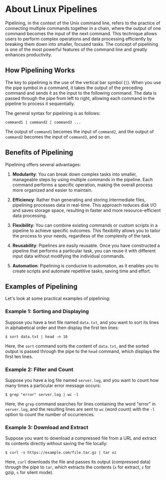 # About Linux Pipelines
Pipelining, in the context of the Unix command line, refers to the practice of connecting multiple commands together in a chain, where the output of one command becomes the input of the next command. This technique allows users to perform complex operations and data processing efficiently by breaking them down into smaller, focused tasks. The concept of pipelining is one of the most powerful features of the command line and greatly enhances productivity.

## How Pipelining Works

The key to pipelining is the use of the vertical bar symbol (`|`). When you use the pipe symbol in a command, it takes the output of the preceding command and sends it as the input to the following command. The data is passed through the pipe from left to right, allowing each command in the pipeline to process it sequentially.

The general syntax for pipelining is as follows:

```
command1 | command2 | command3 ...
```

The output of `command1` becomes the input of `command2`, and the output of `command2` becomes the input of `command3`, and so on.

## Benefits of Pipelining

Pipelining offers several advantages:

1. **Modularity**: You can break down complex tasks into smaller, manageable steps by using multiple commands in the pipeline. Each command performs a specific operation, making the overall process more organized and easier to maintain.

2. **Efficiency**: Rather than generating and storing intermediate files, pipelining processes data in real-time. This approach reduces disk I/O and saves storage space, resulting in faster and more resource-efficient data processing.

3. **Flexibility**: You can combine existing commands or custom scripts in a pipeline to achieve specific outcomes. This flexibility allows you to tailor the process to your needs, regardless of the complexity of the task.

4. **Reusability**: Pipelines are easily reusable. Once you have constructed a pipeline that performs a particular task, you can reuse it with different input data without modifying the individual commands.

5. **Automation**: Pipelining is conducive to automation, as it enables you to create scripts and automate repetitive tasks, saving time and effort.

## Examples of Pipelining

Let's look at some practical examples of pipelining:

### Example 1: Sorting and Displaying

Suppose you have a text file named `data.txt`, and you want to sort its lines in alphabetical order and then display the first ten lines:

```
$ sort data.txt | head -n 10
```

Here, the `sort` command sorts the content of `data.txt`, and the sorted output is passed through the pipe to the `head` command, which displays the first ten lines.

### Example 2: Filter and Count

Suppose you have a log file named `server.log`, and you want to count how many times a particular error message occurs:

```
$ grep "error" server.log | wc -l
```

Here, the `grep` command searches for lines containing the word "error" in `server.log`, and the resulting lines are sent to `wc` (word count) with the `-l` option to count the number of occurrences.

### Example 3: Download and Extract

Suppose you want to download a compressed file from a URL and extract its contents directly without saving the file locally:

```
$ curl -s https://example.com/file.tar.gz | tar xz
```

Here, `curl` downloads the file and passes its output (compressed data) through the pipe to `tar`, which extracts the contents (`x` for extract, `z` for gzip, `s` for silent mode).
